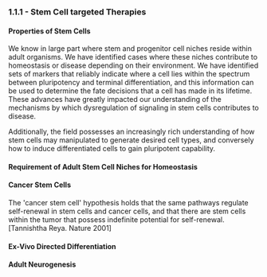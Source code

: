 
### 1.1.1 - Stem Cell targeted Therapies

#### Properties of Stem Cells

We know in large part where stem and progenitor cell niches reside within adult organisms. We have identified cases where these niches contribute to homeostasis or disease depending on their environment. We have identified sets of markers that reliably indicate where a cell lies within the spectrum between pluripotency and terminal differentiation, and this information can be used to determine the fate decisions that a cell has made in its lifetime. These advances have greatly impacted our understanding of the mechanisms by which dysregulation of signaling in stem cells contributes to disease.

Additionally, the field possesses an increasingly rich understanding of how stem cells may manipulated to generate desired cell types, and conversely how to induce differentiated cells to gain pluripotent capability.

#### Requirement of Adult Stem Cell Niches for Homeostasis

#### Cancer Stem Cells

The 'cancer stem cell' hypothesis holds that the same pathways regulate self-renewal in stem cells and cancer cells, and that there are stem cells within the tumor that possess indefinite potential for self-renewal. [Tannishtha Reya. Nature 2001]

#### Ex-Vivo Directed Differentiation

#### Adult Neurogenesis

